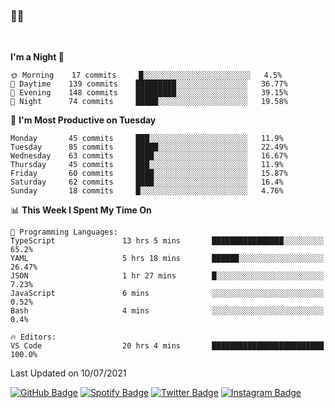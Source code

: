 ### 🤙🍺

<!-- <a href="https://github-readme-stats.vercel.app/api?username=hzak2xx&count_private=true&show_icons=true&theme=dracula">
  <img align="center" src="https://github-readme-stats.vercel.app/api?username=hzak2xx&count_private=true&show_icons=true&theme=dracula" />
</a>
</br> -->
</br>

<!--START_SECTION:waka-->
**I'm a Night 🦉** 

```text
🌞 Morning    17 commits     █░░░░░░░░░░░░░░░░░░░░░░░░   4.5% 
🌆 Daytime    139 commits    █████████░░░░░░░░░░░░░░░░   36.77% 
🌃 Evening    148 commits    █████████░░░░░░░░░░░░░░░░   39.15% 
🌙 Night      74 commits     █████░░░░░░░░░░░░░░░░░░░░   19.58%

```
📅 **I'm Most Productive on Tuesday** 

```text
Monday       45 commits     ███░░░░░░░░░░░░░░░░░░░░░░   11.9% 
Tuesday      85 commits     █████░░░░░░░░░░░░░░░░░░░░   22.49% 
Wednesday    63 commits     ████░░░░░░░░░░░░░░░░░░░░░   16.67% 
Thursday     45 commits     ███░░░░░░░░░░░░░░░░░░░░░░   11.9% 
Friday       60 commits     ████░░░░░░░░░░░░░░░░░░░░░   15.87% 
Saturday     62 commits     ████░░░░░░░░░░░░░░░░░░░░░   16.4% 
Sunday       18 commits     █░░░░░░░░░░░░░░░░░░░░░░░░   4.76%

```


📊 **This Week I Spent My Time On** 

```text
💬 Programming Languages: 
TypeScript               13 hrs 5 mins       ████████████████░░░░░░░░░   65.2% 
YAML                     5 hrs 18 mins       ██████░░░░░░░░░░░░░░░░░░░   26.47% 
JSON                     1 hr 27 mins        █░░░░░░░░░░░░░░░░░░░░░░░░   7.23% 
JavaScript               6 mins              ░░░░░░░░░░░░░░░░░░░░░░░░░   0.52% 
Bash                     4 mins              ░░░░░░░░░░░░░░░░░░░░░░░░░   0.4%

🔥 Editors: 
VS Code                  20 hrs 4 mins       █████████████████████████   100.0%

```


 Last Updated on 10/07/2021
<!--END_SECTION:waka-->

[![GitHub Badge](https://img.shields.io/badge/GitHub-100000?style=for-the-badge&logo=github&logoColor=white)](https://github.com/hzak2xx)
[![Spotify Badge](https://img.shields.io/badge/Spotify-1ED760?&style=for-the-badge&logo=spotify&logoColor=white)](https://open.spotify.com/user/uf90s6sbbh75a1mt44clkhkvf)
[![Twitter Badge](https://img.shields.io/badge/Twitter-1DA1F2?style=for-the-badge&logo=twitter&logoColor=white)](https://twitter.com/hzak2xx)
[![Instagram Badge](https://img.shields.io/badge/Instagram-E4405F?style=for-the-badge&logo=instagram&logoColor=white)](https://www.instagram.com/hzak2xx/)
